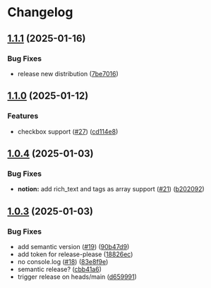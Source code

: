 # Changelog

## [1.1.1](https://github.com/jezumbro/github-action-notion/compare/v1.1.0...v1.1.1) (2025-01-16)


### Bug Fixes

* release new distribution ([7be7016](https://github.com/jezumbro/github-action-notion/commit/7be701649dcb62f31ecc33b4d136148e710f5c6d))

## [1.1.0](https://github.com/jezumbro/github-action-notion/compare/v1.0.4...v1.1.0) (2025-01-12)

### Features

- checkbox support ([#27](https://github.com/jezumbro/github-action-notion/issues/27)) ([cd114e8](https://github.com/jezumbro/github-action-notion/commit/cd114e8ec4fe0006be21a4d4057eda492adc9cfb))

## [1.0.4](https://github.com/jezumbro/github-action-notion/compare/v1.0.3...v1.0.4) (2025-01-03)

### Bug Fixes

- **notion:** add rich_text and tags as array support ([#21](https://github.com/jezumbro/github-action-notion/issues/21)) ([b202092](https://github.com/jezumbro/github-action-notion/commit/b202092e3528f0f041613c2fe345b1c0f7479450))

## [1.0.3](https://github.com/jezumbro/github-action-notion/compare/v1.0.2...v1.0.3) (2025-01-03)

### Bug Fixes

- add semantic version ([#19](https://github.com/jezumbro/github-action-notion/issues/19)) ([90b47d9](https://github.com/jezumbro/github-action-notion/commit/90b47d9c43b393e6e6e5a8ef934e30699a16808c))
- add token for release-please ([18826ec](https://github.com/jezumbro/github-action-notion/commit/18826ec111cb1b9266ff92685ad90fa98a6cac7f))
- no console.log ([#18](https://github.com/jezumbro/github-action-notion/issues/18)) ([83e8f9e](https://github.com/jezumbro/github-action-notion/commit/83e8f9e4948d24bed04270961fe04a6010d69b80))
- semantic release? ([cbb41a6](https://github.com/jezumbro/github-action-notion/commit/cbb41a651a0318697dfd10586b15ea4de9588393))
- trigger release on heads/main ([d659991](https://github.com/jezumbro/github-action-notion/commit/d6599917065ce200ec23d355e0bce2cf4156b66a))
